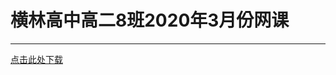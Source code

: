 # 横林高中高二8班2020年3月份网课

---------
[点击此处下载](https://github.com/NULL204/Online-course-in-March-2022/releases)
